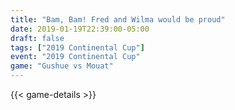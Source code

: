 ```yaml
---
title: "Bam, Bam! Fred and Wilma would be proud"
date: 2019-01-19T22:39:00-05:00
draft: false
tags: ["2019 Continental Cup"]
event: "2019 Continental Cup"
game: "Gushue vs Mouat"
---
```

{{< game-details >}}
<!--more--> 
